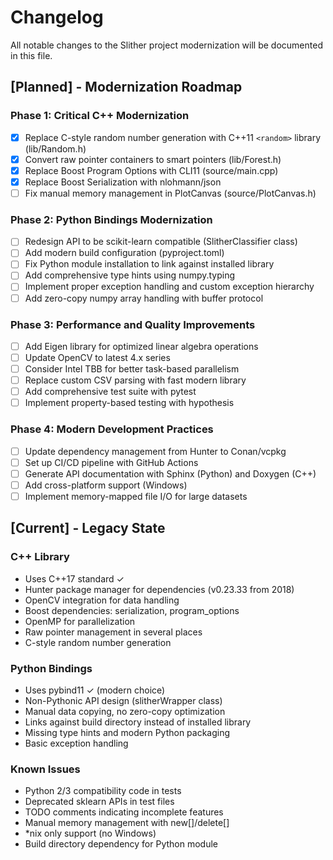 # Changelog

All notable changes to the Slither project modernization will be documented in this file.

## [Planned] - Modernization Roadmap

### Phase 1: Critical C++ Modernization
- [x] Replace C-style random number generation with C++11 `<random>` library (lib/Random.h)
- [x] Convert raw pointer containers to smart pointers (lib/Forest.h)
- [x] Replace Boost Program Options with CLI11 (source/main.cpp)
- [x] Replace Boost Serialization with nlohmann/json
- [ ] Fix manual memory management in PlotCanvas (source/PlotCanvas.h)

### Phase 2: Python Bindings Modernization
- [ ] Redesign API to be scikit-learn compatible (SlitherClassifier class)
- [ ] Add modern build configuration (pyproject.toml)
- [ ] Fix Python module installation to link against installed library
- [ ] Add comprehensive type hints using numpy.typing
- [ ] Implement proper exception handling and custom exception hierarchy
- [ ] Add zero-copy numpy array handling with buffer protocol

### Phase 3: Performance and Quality Improvements
- [ ] Add Eigen library for optimized linear algebra operations
- [ ] Update OpenCV to latest 4.x series
- [ ] Consider Intel TBB for better task-based parallelism
- [ ] Replace custom CSV parsing with fast modern library
- [ ] Add comprehensive test suite with pytest
- [ ] Implement property-based testing with hypothesis

### Phase 4: Modern Development Practices
- [ ] Update dependency management from Hunter to Conan/vcpkg
- [ ] Set up CI/CD pipeline with GitHub Actions
- [ ] Generate API documentation with Sphinx (Python) and Doxygen (C++)
- [ ] Add cross-platform support (Windows)
- [ ] Implement memory-mapped file I/O for large datasets

## [Current] - Legacy State

### C++ Library
- Uses C++17 standard ✓
- Hunter package manager for dependencies (v0.23.33 from 2018)
- OpenCV integration for data handling
- Boost dependencies: serialization, program_options
- OpenMP for parallelization
- Raw pointer management in several places
- C-style random number generation

### Python Bindings
- Uses pybind11 ✓ (modern choice)
- Non-Pythonic API design (slitherWrapper class)
- Manual data copying, no zero-copy optimization
- Links against build directory instead of installed library
- Missing type hints and modern Python packaging
- Basic exception handling

### Known Issues
- Python 2/3 compatibility code in tests
- Deprecated sklearn APIs in test files
- TODO comments indicating incomplete features
- Manual memory management with new[]/delete[]
- *nix only support (no Windows)
- Build directory dependency for Python module